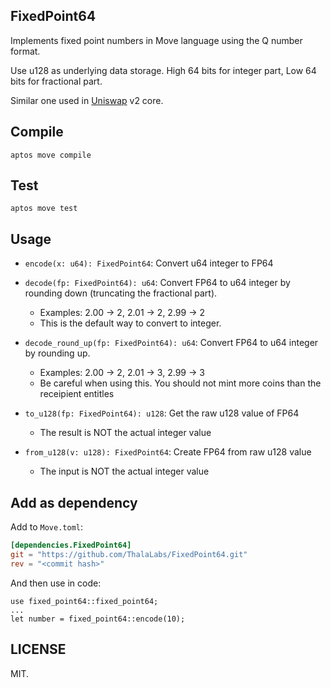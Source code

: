 ## FixedPoint64

Implements fixed point numbers in Move language using the Q number format.

Use u128 as underlying data storage. High 64 bits for integer part, Low 64 bits for fractional part.

Similar one used in [Uniswap](https://github.com/Uniswap/v2-core/blob/master/contracts/libraries/UQ112x112.sol) v2 core.

## Compile

    aptos move compile

## Test

    aptos move test

## Usage

- `encode(x: u64): FixedPoint64`: Convert u64 integer to FP64

- `decode(fp: FixedPoint64): u64`: Convert FP64 to u64 integer by rounding down (truncating the fractional part). 
    - Examples: 2.00 -> 2, 2.01 -> 2, 2.99 -> 2
    - This is the default way to convert to integer.

- `decode_round_up(fp: FixedPoint64): u64`: Convert FP64 to u64 integer by rounding up. 
    - Examples: 2.00 -> 2, 2.01 -> 3, 2.99 -> 3
    - Be careful when using this. You should not mint more coins than the receipient entitles

- `to_u128(fp: FixedPoint64): u128`: Get the raw u128 value of FP64
    - The result is NOT the actual integer value

- `from_u128(v: u128): FixedPoint64`: Create FP64 from raw u128 value
    - The input is NOT the actual integer value


## Add as dependency

Add to `Move.toml`:

```toml
[dependencies.FixedPoint64]
git = "https://github.com/ThalaLabs/FixedPoint64.git"
rev = "<commit hash>"
```

And then use in code:

```move
use fixed_point64::fixed_point64;
...
let number = fixed_point64::encode(10);
```

## LICENSE

MIT.
